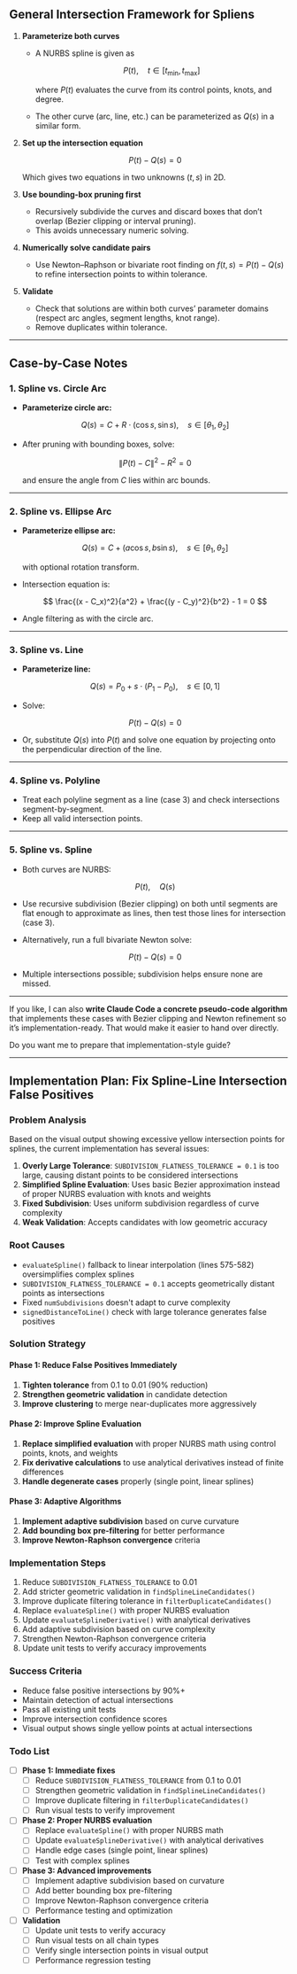## General Intersection Framework for Spliens

1. **Parameterize both curves**
   - A NURBS spline is given as

     $$
     P(t), \quad t \in [t_{\min}, t_{\max}]
     $$

     where $P(t)$ evaluates the curve from its control points, knots, and degree.

   - The other curve (arc, line, etc.) can be parameterized as $Q(s)$ in a similar form.

2. **Set up the intersection equation**

   $$
   P(t) - Q(s) = 0
   $$

   Which gives two equations in two unknowns $(t, s)$ in 2D.

3. **Use bounding-box pruning first**
   - Recursively subdivide the curves and discard boxes that don’t overlap (Bezier clipping or interval pruning).
   - This avoids unnecessary numeric solving.

4. **Numerically solve candidate pairs**
   - Use Newton–Raphson or bivariate root finding on $f(t, s) = P(t) - Q(s)$ to refine intersection points to within tolerance.

5. **Validate**
   - Check that solutions are within both curves’ parameter domains (respect arc angles, segment lengths, knot range).
   - Remove duplicates within tolerance.

---

## **Case-by-Case Notes**

### **1. Spline vs. Circle Arc**

- **Parameterize circle arc:**

  $$
  Q(s) = C + R \cdot (\cos s, \sin s), \quad s \in [\theta_1, \theta_2]
  $$

- After pruning with bounding boxes, solve:

  $$
  \|P(t) - C\|^2 - R^2 = 0
  $$

  and ensure the angle from $C$ lies within arc bounds.

---

### **2. Spline vs. Ellipse Arc**

- **Parameterize ellipse arc:**

  $$
  Q(s) = C + (a \cos s, b \sin s), \quad s \in [\theta_1, \theta_2]
  $$

  with optional rotation transform.

- Intersection equation is:

  $$
  \frac{(x - C_x)^2}{a^2} + \frac{(y - C_y)^2}{b^2} - 1 = 0
  $$

- Angle filtering as with the circle arc.

---

### **3. Spline vs. Line**

- **Parameterize line:**

  $$
  Q(s) = P_0 + s \cdot (P_1 - P_0), \quad s \in [0, 1]
  $$

- Solve:

  $$
  P(t) - Q(s) = 0
  $$

- Or, substitute $Q(s)$ into $P(t)$ and solve one equation by projecting onto the perpendicular direction of the line.

---

### **4. Spline vs. Polyline**

- Treat each polyline segment as a line (case 3) and check intersections segment-by-segment.
- Keep all valid intersection points.

---

### **5. Spline vs. Spline**

- Both curves are NURBS:

  $$
  P(t), \quad Q(s)
  $$

- Use recursive subdivision (Bezier clipping) on both until segments are flat enough to approximate as lines, then test those lines for intersection (case 3).
- Alternatively, run a full bivariate Newton solve:

  $$
  P(t) - Q(s) = 0
  $$

- Multiple intersections possible; subdivision helps ensure none are missed.

---

If you like, I can also **write Claude Code a concrete pseudo-code algorithm** that implements these cases with Bezier clipping and Newton refinement so it’s implementation-ready. That would make it easier to hand over directly.

Do you want me to prepare that implementation-style guide?

---

## Implementation Plan: Fix Spline-Line Intersection False Positives

### Problem Analysis

Based on the visual output showing excessive yellow intersection points for splines, the current implementation has several issues:

1. **Overly Large Tolerance**: `SUBDIVISION_FLATNESS_TOLERANCE = 0.1` is too large, causing distant points to be considered intersections
2. **Simplified Spline Evaluation**: Uses basic Bezier approximation instead of proper NURBS evaluation with knots and weights
3. **Fixed Subdivision**: Uses uniform subdivision regardless of curve complexity
4. **Weak Validation**: Accepts candidates with low geometric accuracy

### Root Causes

- `evaluateSpline()` fallback to linear interpolation (lines 575-582) oversimplifies complex splines
- `SUBDIVISION_FLATNESS_TOLERANCE = 0.1` accepts geometrically distant points as intersections
- Fixed `numSubdivisions` doesn't adapt to curve complexity
- `signedDistanceToLine()` check with large tolerance generates false positives

### Solution Strategy

#### Phase 1: Reduce False Positives Immediately

1. **Tighten tolerance** from 0.1 to 0.01 (90% reduction)
2. **Strengthen geometric validation** in candidate detection
3. **Improve clustering** to merge near-duplicates more aggressively

#### Phase 2: Improve Spline Evaluation

1. **Replace simplified evaluation** with proper NURBS math using control points, knots, and weights
2. **Fix derivative calculations** to use analytical derivatives instead of finite differences
3. **Handle degenerate cases** properly (single point, linear splines)

#### Phase 3: Adaptive Algorithms

1. **Implement adaptive subdivision** based on curve curvature
2. **Add bounding box pre-filtering** for better performance
3. **Improve Newton-Raphson convergence** criteria

### Implementation Steps

1. Reduce `SUBDIVISION_FLATNESS_TOLERANCE` to 0.01
2. Add stricter geometric validation in `findSplineLineCandidates()`
3. Improve duplicate filtering tolerance in `filterDuplicateCandidates()`
4. Replace `evaluateSpline()` with proper NURBS evaluation
5. Update `evaluateSplineDerivative()` with analytical derivatives
6. Add adaptive subdivision based on curve complexity
7. Strengthen Newton-Raphson convergence criteria
8. Update unit tests to verify accuracy improvements

### Success Criteria

- Reduce false positive intersections by 90%+
- Maintain detection of actual intersections
- Pass all existing unit tests
- Improve intersection confidence scores
- Visual output shows single yellow points at actual intersections

### Todo List

- [ ] **Phase 1: Immediate fixes**
  - [ ] Reduce `SUBDIVISION_FLATNESS_TOLERANCE` from 0.1 to 0.01
  - [ ] Strengthen geometric validation in `findSplineLineCandidates()`
  - [ ] Improve duplicate filtering in `filterDuplicateCandidates()`
  - [ ] Run visual tests to verify improvement
- [ ] **Phase 2: Proper NURBS evaluation**
  - [ ] Replace `evaluateSpline()` with proper NURBS math
  - [ ] Update `evaluateSplineDerivative()` with analytical derivatives
  - [ ] Handle edge cases (single point, linear splines)
  - [ ] Test with complex splines
- [ ] **Phase 3: Advanced improvements**
  - [ ] Implement adaptive subdivision based on curvature
  - [ ] Add better bounding box pre-filtering
  - [ ] Improve Newton-Raphson convergence criteria
  - [ ] Performance testing and optimization
- [ ] **Validation**
  - [ ] Update unit tests to verify accuracy
  - [ ] Run visual tests on all chain types
  - [ ] Verify single intersection points in visual output
  - [ ] Performance regression testing
